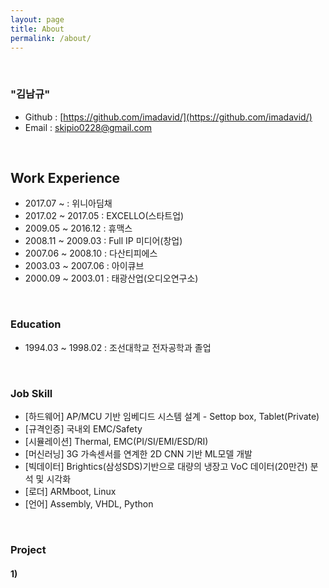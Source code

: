```yaml
---
layout: page
title: About
permalink: /about/
---
```


<br/>

### "김남규"
- Github : [https://github.com/imadavid/](https://github.com/imadavid/)     
- Email : skipio0228@gmail.com

<br/>

## Work Experience

- 2017.07 ~            : 위니아딤채
- 2017.02 ~ 2017.05    : EXCELLO(스타트업)
- 2009.05 ~ 2016.12    : 휴맥스
- 2008.11 ~ 2009.03    : Full IP 미디어(창업)
- 2007.06 ~ 2008.10    : 다산티피에스
- 2003.03 ~ 2007.06    : 아이큐브
- 2000.09 ~ 2003.01    : 태광산업(오디오연구소)

<br/>

### Education
- 1994.03 ~ 1998.02 : 조선대학교 전자공학과 졸업

<br/>

### Job Skill
- [하드웨어]   AP/MCU 기반 임베디드 시스템 설계 - Settop box, Tablet(Private)
- [규격인증]   국내외 EMC/Safety
- [시뮬레이션] Thermal, EMC(PI/SI/EMI/ESD/RI)
- [머신러닝]   3G 가속센서를 연계한 2D CNN 기반 ML모델 개발
- [빅데이터]   Brightics(삼성SDS)기반으로 대량의 냉장고 VoC 데이터(20만건) 분석 및 시각화  
- [로더]       ARMboot, Linux
- [언어]       Assembly, VHDL, Python

<br/>

### Project 

#### <b> 1)
